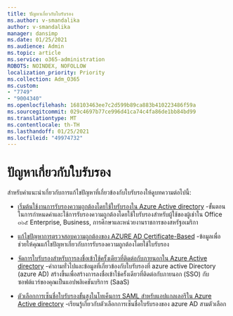 ```yaml
---
title: ปัญหาเกี่ยวกับใบรับรอง
ms.author: v-smandalika
author: v-smandalika
manager: dansimp
ms.date: 01/25/2021
ms.audience: Admin
ms.topic: article
ms.service: o365-administration
ROBOTS: NOINDEX, NOFOLLOW
localization_priority: Priority
ms.collection: Adm_O365
ms.custom:
- "7749"
- "9004340"
ms.openlocfilehash: 168103463ee7c2d599b89ca883b410223486f59a
ms.sourcegitcommit: 029c4697b77ce996d41ca74c4fa86de1bb84bd99
ms.translationtype: MT
ms.contentlocale: th-TH
ms.lasthandoff: 01/25/2021
ms.locfileid: "49974732"
---
```

# <a name="issues-with-certificates"></a>ปัญหาเกี่ยวกับใบรับรอง

สำหรับคำแนะนำเกี่ยวกับการแก้ไขปัญหาที่เกี่ยวข้องกับใบรับรองให้ดูบทความต่อไปนี้:

- [เริ่มต้นใช้งานการรับรองความถูกต้องโดยใช้ใบรับรองใน Azure Active directory](https://docs.microsoft.com/azure/active-directory/authentication/active-directory-certificate-based-authentication-get-started)  -ขั้นตอนในการกำหนดค่าและใช้การรับรองความถูกต้องโดยใช้ใบรับรองสำหรับผู้ใช้ของผู้เช่าใน Office ๓๖๕ Enterprise, Business, การศึกษาและหน่วยงานราชการของสหรัฐอเมริกา

- [แก้ไขปัญหาการตรวจสอบความถูกต้องของ AZURE AD Certificate-Based](https://docs.microsoft.com/troubleshoot/azure/active-directory/certificate-based-authenticate-issue)  -ข้อมูลเพื่อช่วยให้คุณแก้ไขปัญหาเกี่ยวกับการรับรองความถูกต้องโดยใช้ใบรับรอง

- [จัดการใบรับรองสำหรับการลงชื่อเข้าใช้ครั้งเดียวที่ติดต่อกับภายนอกใน Azure Active directory](https://docs.microsoft.com/azure/active-directory/manage-apps/manage-certificates-for-federated-single-sign-on)  -คำถามทั่วไปและข้อมูลที่เกี่ยวข้องกับใบรับรองที่ azure active Directory (azure AD) สร้างขึ้นเพื่อสร้างการลงชื่อเข้าใช้ครั้งเดียวที่ติดต่อกับภายนอก (SSO) กับซอฟต์แวร์ของคุณเป็นแอปพลิเคชันบริการ (SaaS)

- [ตัวเลือกการเซ็นชื่อใบรับรองขั้นสูงในโทเค็นการ SAML สำหรับแอปแกลเลอรีใน Azure Active directory](https://docs.microsoft.com/azure/active-directory/manage-apps/certificate-signing-options)  -เรียนรู้เกี่ยวกับตัวเลือกการเซ็นชื่อใบรับรองของ azure AD สามตัวเลือก
